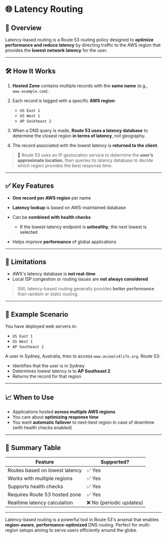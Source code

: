 # 🌐 Latency Routing 

## 📌 Overview

Latency-based routing is a Route 53 routing policy designed to **optimize performance and reduce latency** by directing traffic to the AWS region that provides the **lowest network latency** for the user.

---

## 🛠 How It Works

1. **Hosted Zone** contains multiple records with the **same name** (e.g., `www.example.com`).
2. Each record is tagged with a specific **AWS region**:

   - `US East 1`
   - `US West 1`
   - `AP Southeast 2`

3. When a DNS query is made, **Route 53 uses a latency database** to determine the closest region **in terms of latency**, not geography.
4. The record associated with the lowest latency is **returned to the client**.

> 🧠 Route 53 uses an IP geolocation service to determine the **user’s approximate location**, then queries its latency database to decide which region provides the best response time.

---

## ✅ Key Features

- **One record per AWS region** per name
- **Latency lookup** is based on AWS-maintained database
- Can be **combined with health checks**

  - If the lowest-latency endpoint is **unhealthy**, the next lowest is selected

- Helps improve **performance** of global applications

---

## 🚧 Limitations

- AWS's latency database is **not real-time**
- Local ISP congestion or routing issues are **not always considered**

> Still, latency-based routing generally provides **better performance** than random or static routing.

---

## 🔁 Example Scenario

You have deployed web servers in:

- `US East 1`
- `US West 1`
- `AP Southeast 2`

A user in Sydney, Australia, tries to access `www.animals4life.org`. Route 53:

- Identifies that the user is in Sydney
- Determines lowest latency is to **AP Southeast 2**
- Returns the record for that region

---

## 📈 When to Use

- Applications hosted **across multiple AWS regions**
- You care about **optimizing response time**
- You want **automatic failover** to next-best region in case of downtime (with health checks enabled)

---

## 🔄 Summary Table

| Feature                        | Supported?               |
| ------------------------------ | ------------------------ |
| Routes based on lowest latency | ✅ Yes                   |
| Works with multiple regions    | ✅ Yes                   |
| Supports health checks         | ✅ Yes                   |
| Requires Route 53 hosted zone  | ✅ Yes                   |
| Realtime latency calculation   | ❌ No (periodic updates) |

---

Latency-based routing is a powerful tool in Route 53's arsenal that enables **region-aware**, **performance-optimized** DNS routing. Perfect for multi-region setups aiming to serve users efficiently around the globe.
